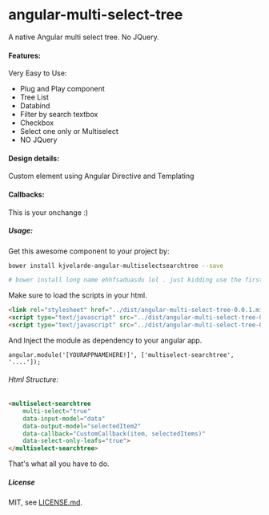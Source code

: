 angular-multi-select-tree
=============================

A native Angular multi select tree. No JQuery.

#### Features:
Very Easy to Use:
- Plug and Play component
- Tree List
- Databind
- Filter by search textbox
- Checkbox
- Select one only or Multiselect
- NO JQuery

#### Design details: 
Custom element using Angular Directive and Templating

#### Callbacks: 
This is your onchange :)

##### Usage:
Get this awesome component to your project by:

```sh
bower install kjvelarde-angular-multiselectsearchtree --save

# bower install long name ehhfsaduasdu lol . just kidding use the first one :)
```

Make sure to load the scripts in your html.

```html
<link rel="stylesheet" href="../dist/angular-multi-select-tree-0.0.1.min.css">
<script type="text/javascript" src="../dist/angular-multi-select-tree-0.0.1.js"></script>
<script type="text/javascript" src="../dist/angular-multi-select-tree-0.0.1.tpl.js"></script>

```

And Inject the module as dependency to your angular app.

```
angular.module('[YOURAPPNAMEHERE!]', ['multiselect-searchtree', '....']);
```

###### Html Structure:

```html
<multiselect-searchtree
    multi-select="true"
    data-input-model="data" 
    data-output-model="selectedItem2"
    data-callback="CustomCallback(item, selectedItems)"
    data-select-only-leafs="true">
</multiselect-searchtree>											
```

That's what all you have to do.

##### License

MIT, see [LICENSE.md](./LICENSE.md).

